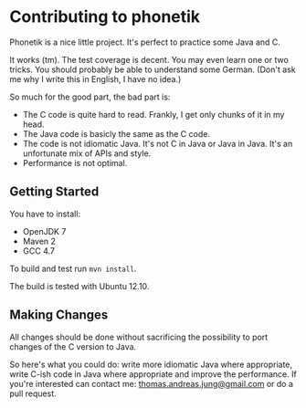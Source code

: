 Contributing to phonetik
========

Phonetik is a nice little project. It's perfect to practice some Java and C.

It works (tm). The test coverage is decent. You may even learn one or two tricks. You should probably be able to understand some German.  (Don't ask me why I write this in English, I have no idea.)

So much for the good part, the bad part is:

 - The C code is quite hard to read. Frankly, I get only chunks of it in my head.
 - The Java code is basicly the same as the C code.
 - The code is not idiomatic Java. It's not C in Java or Java in Java. It's an unfortunate mix of APIs and style.
 - Performance is not optimal.


Getting Started
-------

You have to install:

 - OpenJDK 7
 - Maven 2
 - GCC 4.7

To build and test run `mvn install`. 

The build is tested with Ubuntu 12.10.

Making Changes
-------

All changes should be done without sacrificing the possibility to port changes of the C version to Java. 

So here's what you could do: write more idiomatic Java where appropriate, write C-ish code in Java where appropriate and improve the performance. If you're interested can contact me: thomas.andreas.jung@gmail.com or do a pull request.